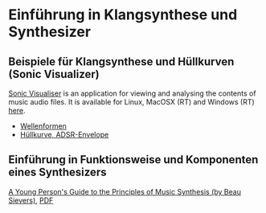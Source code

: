 # Einführung in Klangsynthese und Synthesizer

## Beispiele für Klangsynthese und Hüllkurven (Sonic Visualizer)

[Sonic Visualiser](http://sonicvisualiser.org/) is an application for viewing and analysing the contents of music audio files. It is available for Linux, MacOSX (RT) and Windows (RT) [here](http://sonicvisualiser.org/download.html).

* [Wellenformen](https://github.com/mbutz/sonicpi-leuphana-ws1617/tree/master/session-02/sonic-visualizer/wave-forms)
* [Hüllkurve, ADSR-Envelope](https://github.com/mbutz/sonicpi-leuphana-ws1617/tree/master/session-02/sonic-visualizer/adsr)

## Einführung in Funktionsweise und Komponenten eines Synthesizers

[A Young Person's Guide to the Principles of Music Synthesis (by Beau Sievers)](http://beausievers.com/synth/synthbasics/), [PDF](https://github.com/mbutz/sonicpi-leuphana-ws1617/blob/master/session-02/Synthesis-Basics.pdf)


